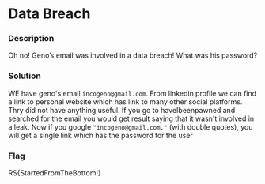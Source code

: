 # Data Breach

### Description
Oh no! Geno’s email was involved in a data breach! What was his password?

### Solution
WE have geno's email `incogeno@gmail.com`. From linkedin profile we can find a link to personal website which has link to many other social platforms. Thry did not have anything useful.
If you go to haveIbeenpawned and searched for the email you would get result saying that it wasn't involved in a leak. Now if you google `"incogeno@gmail.com."` (with double quotes), you will 
get a single link which has the password for the user

### Flag
RS{StartedFromTheBottom!}

